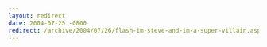 ```yaml
---
layout: redirect
date: 2004-07-25 -0800
redirect: /archive/2004/07/26/flash-im-steve-and-im-a-super-villain.aspx/
---
```

